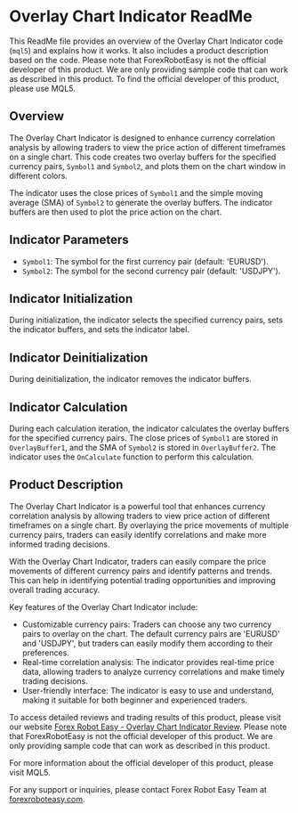 # Overlay Chart Indicator ReadMe

This ReadMe file provides an overview of the Overlay Chart Indicator code (`mql5`) and explains how it works. It also includes a product description based on the code. Please note that ForexRobotEasy is not the official developer of this product. We are only providing sample code that can work as described in this product. To find the official developer of this product, please use MQL5.

## Overview

The Overlay Chart Indicator is designed to enhance currency correlation analysis by allowing traders to view the price action of different timeframes on a single chart. This code creates two overlay buffers for the specified currency pairs, `Symbol1` and `Symbol2`, and plots them on the chart window in different colors.

The indicator uses the close prices of `Symbol1` and the simple moving average (SMA) of `Symbol2` to generate the overlay buffers. The indicator buffers are then used to plot the price action on the chart.

## Indicator Parameters

- `Symbol1`: The symbol for the first currency pair (default: 'EURUSD').
- `Symbol2`: The symbol for the second currency pair (default: 'USDJPY').

## Indicator Initialization

During initialization, the indicator selects the specified currency pairs, sets the indicator buffers, and sets the indicator label.

## Indicator Deinitialization

During deinitialization, the indicator removes the indicator buffers.

## Indicator Calculation

During each calculation iteration, the indicator calculates the overlay buffers for the specified currency pairs. The close prices of `Symbol1` are stored in `OverlayBuffer1`, and the SMA of `Symbol2` is stored in `OverlayBuffer2`. The indicator uses the `OnCalculate` function to perform this calculation.

## Product Description

The Overlay Chart Indicator is a powerful tool that enhances currency correlation analysis by allowing traders to view price action of different timeframes on a single chart. By overlaying the price movements of multiple currency pairs, traders can easily identify correlations and make more informed trading decisions.

With the Overlay Chart Indicator, traders can easily compare the price movements of different currency pairs and identify patterns and trends. This can help in identifying potential trading opportunities and improving overall trading accuracy.

Key features of the Overlay Chart Indicator include:

- Customizable currency pairs: Traders can choose any two currency pairs to overlay on the chart. The default currency pairs are 'EURUSD' and 'USDJPY', but traders can easily modify them according to their preferences.
- Real-time correlation analysis: The indicator provides real-time price data, allowing traders to analyze currency correlations and make timely trading decisions.
- User-friendly interface: The indicator is easy to use and understand, making it suitable for both beginner and experienced traders.

To access detailed reviews and trading results of this product, please visit our website [Forex Robot Easy - Overlay Chart Indicator Review](https://forexroboteasy.com/forex-robot-review/overlay-chart-indicator-review-enhance-forex-trades-with-real-time-correlation/). Please note that ForexRobotEasy is not the official developer of this product. We are only providing sample code that can work as described in this product.

For more information about the official developer of this product, please visit MQL5.

For any support or inquiries, please contact Forex Robot Easy Team at [forexroboteasy.com](https://forexroboteasy.com/).
